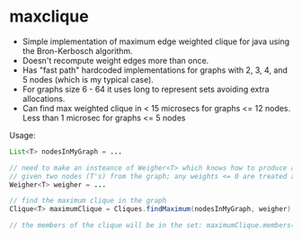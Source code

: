 maxclique
=========

- Simple implementation of maximum edge weighted clique for java using the Bron-Kerbosch algorithm.
- Doesn't recompute weight edges more than once.
- Has "fast path" hardcoded implementations for graphs with 2, 3, 4, and 5 nodes (which is my typical case).
- For graphs size 6 - 64 it uses long to represent sets avoiding extra allocations.
- Can find max weighted clique in < 15 microsecs for graphs <= 12 nodes.  Less than 1 microsec for graphs <= 5 nodes

Usage:
```` java
List<T> nodesInMyGraph = ...

// need to make an insteance of Weigher<T> which knows how to produce a "weight" (double)
// given two nodes (T's) from the graph; any weights <= 0 are treated as negative infinity
Weigher<T> weigher = ...

// find the maximum clique in the graph
Clique<T> maximumClique = Cliques.findMaximum(nodesInMyGraph, weigher);

// the members of the clique will be in the set: maximumClique.members()
````
